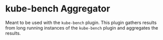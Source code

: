 # kube-bench Aggregator

Meant to be used with the `kube-bench` plugin. This plugin gathers results from long running instances of the `kube-bench` plugin and aggregates the results.